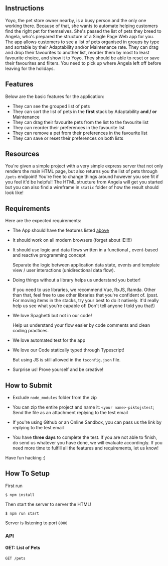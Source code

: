 ## Instructions

Yoyo, the pet store owner nearby, is a busy person and the only one working there. Because of that, she wants to automate helping customers find the right pet for themselves. She's passed the list of pets they breed to Angela, who's prepared the structure of a Single Page Web app for you. The app allows customers to see a list of pets organised in groups by type and sortable by their Adaptability and/or Maintenance rate. They can drag and drop their favourites to another list, reorder them by most to least favourite choice, and show it to Yoyo. They should be able to reset or save their favourites and filters.
You need to pick up where Angela left off before leaving for the holidays.

## Features

Below are the basic features for the application:

- They can see the grouped list of pets
- They can sort the list of pets in the **first** stack by Adaptability **and / or** Maintenance
- They can drag their favourite pets from the list to the favourite list
- They can reorder their preferences in the favourite list
- They can remove a pet from their preferences in the favourite list
- They can save or reset their preferences on both lists

## Resources

You're given a simple project with a very simple express server that not only renders the main HTML page, but also returns you the list of pets through `/pets` endpoint!
You're free to change things around however you see fit if you feel it'd be helpful! The HTML structure from Angela will get you started but you can also find a wireframe in `static` folder of how the result should look like!

## Requirements

Here are the expected requirements:

- The App should have the features listed [above](#features)

- It should work on all modern browsers (forget about IE!!!!)

- It should use logic and data flows written in a functional , event-based and reactive programming concept

    Separate the logic between application data state, events and template view / user interactions (unidirectional data flow). 

- Doing things without a library helps us understand you better!

    If you need to use libraries, we recommend Vue, RxJS, Ramda.
    Other than that, feel free to use other libraries that you're confident of.
    (psst. For moving items in the stacks, try your best to do it natively. It'd really help us see what you're capable of! Don't tell anyone I told you that!)

- We love Spaghetti but not in our code!

    Help us understand your flow easier by code comments and clean coding practices.

- We love automated test for the app

- We love our Code statically typed through Typescript!

    But using JS is still allowed in the `tsconfig.json` file.

- Surprise us! Prove yourself and be creative!


## How to Submit

- Exclude `node_modules` folder from the zip

- You can zip the entire project and name it: `<your name>-piktojstest`; Send the file as an attachment replying to the test email

- If you're using Github or an Online Sandbox, you can pass us the link by replying to the test email

- You have **three days** to complete the test. If you are not able to finish, do send us whatever you have done, we will evaluate accordingly. If you need more time to fulfill all the features and requirements, let us know!

Have fun hacking :)

## How To Setup

First run

```
$ npm install
```

Then start the server to server the HTML!

```
$ npm run start
```

Server is listening to port `8000`

### API

#### GET: List of Pets

```
GET /pets
```
